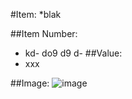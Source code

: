 #Item:
*blak



##Item Number:
* kd- do9 d9 d-
##Value:
* xxx

##Image:
 ![image](../../../../.jpg)


